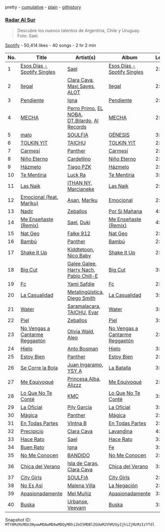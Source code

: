 pretty - [cumulative](/playlists/cumulative/37i9dQZF1DX6nghHfwjiMg.md) - [plain](/playlists/plain/37i9dQZF1DX6nghHfwjiMg) - [githistory](https://github.githistory.xyz/mackorone/spotify-playlist-archive/blob/main/playlists/plain/37i9dQZF1DX6nghHfwjiMg)

### [Radar Al Sur](https://open.spotify.com/playlist/37i9dQZF1DX6nghHfwjiMg)

> Descubre los nuevos talentos de Argentina, Chile y Uruguay\. <br/>Foto: Sael.

[Spotify](https://open.spotify.com/user/spotify) - 50,414 likes - 40 songs - 2 hr 2 min

| No. | Title | Artist(s) | Album | Length |
|---|---|---|---|---|
| 1 | [Esos Días \- Spotify Singles](https://open.spotify.com/track/1XtYMqXi4XelZSdxn3kYBY) | [Sael](https://open.spotify.com/artist/6Itjwvv5YmsC8ZcI5N4Jux) | [Esos Días \- Spotify Singles](https://open.spotify.com/album/7eidjZ0TAgQDOexGWwBIJQ) | 2:31 |
| 2 | [Ilegal](https://open.spotify.com/track/1kWyLA4DXvtvfK0OynG0hB) | [Clara Cava](https://open.spotify.com/artist/5bOm9wAui94GDhPOCKgmhY), [Maxi Sayes](https://open.spotify.com/artist/7gumdPOGmUMKbJlrYzLhQJ), [ALOT](https://open.spotify.com/artist/06lUobf6U97iIFl8BOzgEV) | [Ilegal](https://open.spotify.com/album/4fhFKvABD36PgGAlegN3Kd) | 2:31 |
| 3 | [Pendiente](https://open.spotify.com/track/71g3EFe70MppNw01mlyQa6) | [Igna](https://open.spotify.com/artist/1gMGY47VdNj1nF2NRyjd5t) | [Pendiente](https://open.spotify.com/album/2YOKqoxWVOOuYy4aBOpGFo) | 2:45 |
| 4 | [MECHA](https://open.spotify.com/track/7CIkIJtzCi50N7EcOL4XBx) | [Perro Primo](https://open.spotify.com/artist/4MUsDaGK0nPDJvYSoaoFUA), [EL NOBA](https://open.spotify.com/artist/5MVcNHzaXuOnZSrOav2Kav), [DT.Bilardo](https://open.spotify.com/artist/5kfMU816qY0ujqEt3xIHqR), [Al Records](https://open.spotify.com/artist/6gzfKa8KmgcAfhbeeKo28T) | [MECHA](https://open.spotify.com/album/4Zj1zVjvxbCxnsdmN8gnfV) | 2:32 |
| 5 | [malo](https://open.spotify.com/track/76U4q9ZuZAtk1BPN96H6Zz) | [SOULFIA](https://open.spotify.com/artist/1Q9Sx5tOmwems0qwLJZ5Cy) | [GÉNESIS](https://open.spotify.com/album/4blQHdDuBVjZRVdLzwcVl5) | 3:03 |
| 6 | [TOLKIN YIT](https://open.spotify.com/track/37yI1sQRX7xmdrp4RfTmK1) | [TAICHU](https://open.spotify.com/artist/3ou3XMRNmyDSy6gnC1bSgN) | [TOLKIN YIT](https://open.spotify.com/album/4t00wtgmOwZwhv562woUPp) | 2:21 |
| 7 | [Carmesí](https://open.spotify.com/track/0gb9JwHmyqfpMDMt1kCcZF) | [Panther](https://open.spotify.com/artist/6bigFvZX5HdrC98srqxRLQ) | [Carmesí](https://open.spotify.com/album/3gsuLWyOFkUwYRE9ykLEU9) | 2:45 |
| 8 | [Niño Eterno](https://open.spotify.com/track/5k9BQy4WkF51faNL3UD71I) | [Cardellino](https://open.spotify.com/artist/7HFja6X48hWE58m3pQnGV0) | [Niño Eterno](https://open.spotify.com/album/5DmMhffyPry4XTTZ8pqLLU) | 2:41 |
| 9 | [Házmelo](https://open.spotify.com/track/4uiFw0YvHosZT3qRf1QAvs) | [Tiago PZK](https://open.spotify.com/artist/5Y3MV9DZ0d87NnVm56qSY1) | [Házmelo](https://open.spotify.com/album/6YMLkyjjKjFLgFGyreJWky) | 2:54 |
| 10 | [Te Mentiria](https://open.spotify.com/track/5MOF8J0yJVHdKE3gRgpM6r) | [Luck Ra](https://open.spotify.com/artist/4kcQWQDK0u9AftVSpdrAgk) | [Te Mentiria](https://open.spotify.com/album/5ZhZaBJaiJPoPre9hzZ75K) | 3:06 |
| 11 | [Las Naik](https://open.spotify.com/track/5vmYLoozbUNwcdVL2m3lHq) | [ITHAN NY](https://open.spotify.com/artist/0LshXUmIub6xKvOq4QmtNs), [Marcianeke](https://open.spotify.com/artist/5XQWXnMwsvuvCPMneXUbsy) | [Las Naik](https://open.spotify.com/album/1jJ7NdRUwzOxu3Pdmliyr3) | 2:55 |
| 12 | [Emocional \(feat\. Marlku\)](https://open.spotify.com/track/21wToWcFmf43bfuLHqDRls) | [Asan](https://open.spotify.com/artist/6Nl4VXcX86fBMO4YE6oYfN), [Marlku](https://open.spotify.com/artist/4o3YJfgarCUSVyPH5HKRA5) | [Emocional](https://open.spotify.com/album/6TrcWCUDZuWU3Sf6YqHZAV) | 2:52 |
| 13 | [Nadir](https://open.spotify.com/track/7hE9Q5k72F6b5qu2jrinpl) | [Zeballos](https://open.spotify.com/artist/5ayyPSqoObeTOj1UGtM79C) | [Por Si Mañana](https://open.spotify.com/album/0YPuDIug1i3522246t1BVO) | 4:17 |
| 14 | [Me Enseñaste \(Remix\)](https://open.spotify.com/track/2jQmMjSbzPPNpuJjQIw1m2) | [Sael](https://open.spotify.com/artist/6Itjwvv5YmsC8ZcI5N4Jux), [Duki](https://open.spotify.com/artist/1bAftSH8umNcGZ0uyV7LMg) | [Me Enseñaste \(Remix\)](https://open.spotify.com/album/5yIiJZNML36zpZwECrtRL9) | 4:00 |
| 15 | [Nat Geo](https://open.spotify.com/track/715MduZBc16ttMunAvzxYc) | [Falke 912](https://open.spotify.com/artist/2UGqLkLUByrbH1P7d9ThUo) | [Nat Geo](https://open.spotify.com/album/0QFUj09uZnwDnhVhlVUHNN) | 2:26 |
| 16 | [Bambú](https://open.spotify.com/track/0qdcKORnomK1GVPwdTFfZp) | [Panther](https://open.spotify.com/artist/6bigFvZX5HdrC98srqxRLQ) | [Bambú](https://open.spotify.com/album/7gFnvbdX2Xhag5vd072EAZ) | 2:50 |
| 17 | [Shake It Up](https://open.spotify.com/track/4IqBzJpsbE7fb8ocdX4ZZP) | [Kiddtetoon](https://open.spotify.com/artist/2zfwez4uxbP8NcFy3kaNLF), [Nico Baby](https://open.spotify.com/artist/523Q3hgqV3zr00ephVSfKX) | [Shake It Up](https://open.spotify.com/album/4DrsFB79n1wTqZ6e0wPT1C) | 2:46 |
| 18 | [Big Cut](https://open.spotify.com/track/7pin8wDLL57efEYLvOpAAS) | [Galee Galee](https://open.spotify.com/artist/0x5lhIYknBUEozHuXjkwUs), [Harry Nach](https://open.spotify.com/artist/0NnUMWDCDi1snuMja6IdxH), [Pablo Chill\-E](https://open.spotify.com/artist/2XcZshqzPKm3iZcmt73R8D) | [Big Cut](https://open.spotify.com/album/2bHX5Y6PPg1cdgA0JTVZ5j) | 3:14 |
| 19 | [Fc](https://open.spotify.com/track/5FkQO91uFQ3TEIiivsvhTT) | [Yami Safdie](https://open.spotify.com/artist/4RWJOoYwgF978LOn8Fainp) | [Fc](https://open.spotify.com/album/3bLefC0ff2CeRzJbs675Mj) | 2:59 |
| 20 | [La Casualidad](https://open.spotify.com/track/3rqoDD2GJTpde3VO83T0LY) | [Metalingüística](https://open.spotify.com/artist/6jPnjdXijpUoqWR4YTWDo3), [Diego Smith](https://open.spotify.com/artist/60d7XKY1qqY5cPnXOCVvo6) | [La Casualidad](https://open.spotify.com/album/0uj09wSpaUp58kWvYnZ7tw) | 3:39 |
| 21 | [Water](https://open.spotify.com/track/4BpwcrTmvQUIPcjPVhS6ki) | [Saramalacara](https://open.spotify.com/artist/3QchzUOTSCKWmaRGEEiuir), [TAICHU](https://open.spotify.com/artist/3ou3XMRNmyDSy6gnC1bSgN), [Evar](https://open.spotify.com/artist/0YWTSwecJ4cKrEQjrh46la) | [Water](https://open.spotify.com/album/0giRSV8h2BwG62oJV6AHxa) | 3:10 |
| 22 | [Piel](https://open.spotify.com/track/4vrN0RUZKFUGRynUoqbv4u) | [Zeballos](https://open.spotify.com/artist/5ayyPSqoObeTOj1UGtM79C) | [Piel](https://open.spotify.com/album/14oOpHIVZQLSWZocLT4Cj2) | 3:29 |
| 23 | [No Vengas a Cantarme Reggaetón](https://open.spotify.com/track/2J5RgOh1NO7Lon7aLg2tWD) | [Olivia Wald](https://open.spotify.com/artist/2NprLCmdQotBBAaeXrjSU0), [Aleo](https://open.spotify.com/artist/6zQ5RDRxvAEYVIrBaNz44N) | [No Vengas a Cantarme Reggaetón](https://open.spotify.com/album/6uLDK6lG14DS9tW05xDyS7) | 2:48 |
| 24 | [Hielo](https://open.spotify.com/track/331HG0gs3ZWYMRdHFFf5Hc) | [Anto Bosman](https://open.spotify.com/artist/2K9VXOc9XDfKie7ASSCMIa) | [Hielo](https://open.spotify.com/album/4fn5ZIvTw84uHbWSBLL07u) | 3:08 |
| 25 | [Estoy Bien](https://open.spotify.com/track/6szg6z5MWZKiojwcu5hRNX) | [Panther](https://open.spotify.com/artist/6bigFvZX5HdrC98srqxRLQ) | [Estoy Bien](https://open.spotify.com/album/6VLkFSqV7eMPPYaHUGOfAE) | 2:48 |
| 26 | [Se Corre la Bola](https://open.spotify.com/track/7MIdTXBR5xOjxl8SOV4XAf) | [Juan Ingaramo](https://open.spotify.com/artist/2XVoz4hoXgQ3C2BTGxl9V2), [YSY A](https://open.spotify.com/artist/2qWK8K2Jfh67UqtwY8tCW6) | [La Batalla](https://open.spotify.com/album/1SZ7Q7CMN9KSiOtz2L1PQh) | 3:43 |
| 27 | [Me Equivoqué](https://open.spotify.com/track/7kVD4QYvh1ZnSQX8qs6Fpi) | [Princesa Alba](https://open.spotify.com/artist/3hvDAraTidCTjQHIc4m8P3), [Alizzz](https://open.spotify.com/artist/23herDudxPBB3S81GB5uG3) | [Me Equivoqué](https://open.spotify.com/album/2gKytyP2six2Y2r0oaUsuB) | 2:46 |
| 28 | [Lo Que No Te Conté](https://open.spotify.com/track/3Z452bjBcSY5lVXxlCCwSf) | [KMC](https://open.spotify.com/artist/6XRepE59HrVuIQgfWXdBJ4) | [Lo Que No Te Conté](https://open.spotify.com/album/6g5cG2wmNh2HPAW4oJXgS7) | 3:42 |
| 29 | [La Oficial](https://open.spotify.com/track/74sIGoxUiqj5vLjry0zket) | [Pily García](https://open.spotify.com/artist/39oW9XDNK2MidsoRAyjXeB) | [La Oficial](https://open.spotify.com/album/49qL6ootmx7M0oJ8RVaDNI) | 3:18 |
| 30 | [Mágica](https://open.spotify.com/track/46rlf6zgGnGcHZG233h3Uf) | [Panther](https://open.spotify.com/artist/6bigFvZX5HdrC98srqxRLQ) | [Mágica](https://open.spotify.com/album/1dLbHPD9bGcsTAj9dA2GHQ) | 2:16 |
| 31 | [En Todas Partes](https://open.spotify.com/track/1fBiySiu1fTmiFyPc4R8DD) | [Vlntna B](https://open.spotify.com/artist/5leFwWpTacAWLAom8B2JbS) | [En Todas Partes](https://open.spotify.com/album/30oK2FaiGSLDuRO2T9foTR) | 2:42 |
| 32 | [Precipicio](https://open.spotify.com/track/13oGKDy4OSNNW8PvpDOoxb) | [Clara Cava](https://open.spotify.com/artist/5bOm9wAui94GDhPOCKgmhY) | [Lavandina](https://open.spotify.com/album/60kgxaYtVgEZdMhY8lWarw) | 4:59 |
| 33 | [Hace Rato](https://open.spotify.com/track/5MLM8Bnonrc3HlZ7OBU09C) | [Sael](https://open.spotify.com/artist/6Itjwvv5YmsC8ZcI5N4Jux) | [Hace Rato](https://open.spotify.com/album/4hf7pMuHc0qnA5mWpten3n) | 3:42 |
| 34 | [Buen Rato](https://open.spotify.com/track/7AqMSwTJIYgEzmYpRjTWX3) | [Igna](https://open.spotify.com/artist/1gMGY47VdNj1nF2NRyjd5t) | [Fe](https://open.spotify.com/album/1TW2yrWSXV0mT6OPm5hMRi) | 3:05 |
| 35 | [No Me Conocen](https://open.spotify.com/track/2wiAf96qTYdqPpXouFLWFs) | [BANDIDO](https://open.spotify.com/artist/7CSpCpNGTK9589bTi44SzE) | [No Me Conocen](https://open.spotify.com/album/74hjTdZ6VJuKBGKcSQbinu) | 2:24 |
| 36 | [Chica del Verano](https://open.spotify.com/track/6ydFgO4uHX1YH2LD3R51E5) | [Isla de Caras](https://open.spotify.com/artist/0GUxqzAYRCveTfqBLhojnF), [Clara Cava](https://open.spotify.com/artist/5bOm9wAui94GDhPOCKgmhY) | [Chica del Verano](https://open.spotify.com/album/1kTIfj6JPV9HdNIKHtS541) | 3:38 |
| 37 | [City Girls](https://open.spotify.com/track/4m6hHJ9GlMAZO0w7IqDT6j) | [SOULFIA](https://open.spotify.com/artist/1Q9Sx5tOmwems0qwLJZ5Cy) | [City Girls](https://open.spotify.com/album/0dTActaxiyZbWiN4qctJI4) | 2:55 |
| 38 | [No Es Así](https://open.spotify.com/track/6SryqFcrWrgjgKrUeZQ6NE) | [Malena Villa](https://open.spotify.com/artist/0RlibgJa8rtPvVn415J6WN) | [La Negación](https://open.spotify.com/album/6HVV8a7LZBFRoSdlMZjIu2) | 2:31 |
| 39 | [Apasionadamente](https://open.spotify.com/track/7a1Ftd97mqW58rBQmqwPel) | [Mel Muñiz](https://open.spotify.com/artist/05NEGCiyDYaJtcPiagl46Y) | [Apasionadamente](https://open.spotify.com/album/0xgN5G0w8qGlw1onYHHdks) | 3:00 |
| 40 | [Buska](https://open.spotify.com/track/4zlFO8LSYmzttjwm8K5TOi) | [Urbanse](https://open.spotify.com/artist/66X3l109SsMthurq0pHk3g), [Veeyam](https://open.spotify.com/artist/0mUKZR7k8cOSewS6faryVf) | [Buska](https://open.spotify.com/album/5mlk2pOB2lzcUvOOHa2RDm) | 3:01 |

Snapshot ID: `MTY0MzMzMDU3NywwMDAwMDAwMDQyMDhiZmI5MDBlZGUwM2VhM2UyZjhiZjMzMzIzYTdl`